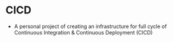# CICD
- A personal project of creating an infrastructure for full cycle of Continuous Integration &amp; Continuous Deployment  (CICD)
